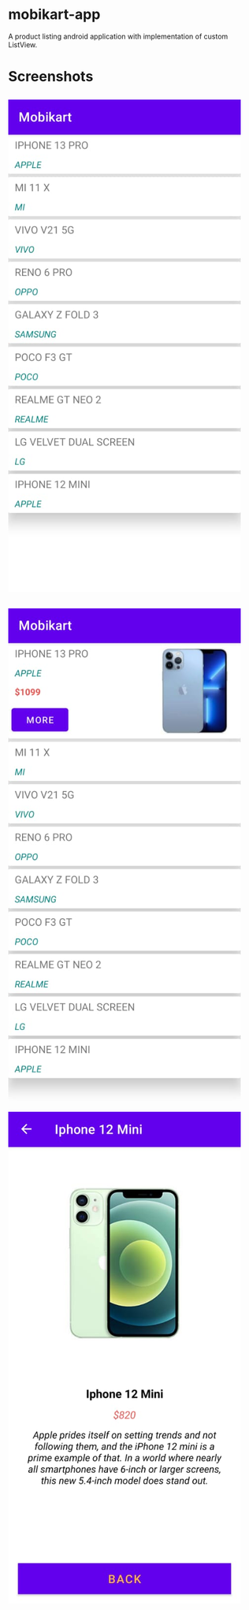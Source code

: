 # mobikart-app
A product listing android application with implementation of custom ListView.

# Screenshots
![Output 1](./screenshots/Output1.jpeg)
--------------------------------------
![Output 2](./screenshots/Output2.jpeg)
--------------------------------------
![Output 3](./screenshots/Output4.jpeg)
